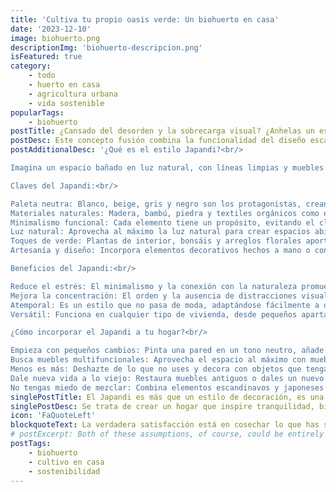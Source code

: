 ```yaml
---
title: 'Cultiva tu propio oasis verde: Un biohuerto en casa'
date: '2023-12-10'
image: biohuerto.png
descriptionImg: 'biohuerto-descripcion.png'
isFeatured: true
category:
    - todo
    - huerto en casa
    - agricultura urbana
    - vida sostenible
popularTags:
    - biohuerto
postTitle: ¿Cansado del desorden y la sobrecarga visual? ¿Anhelas un espacio que irradie paz y minimalismo elegante? 
postDesc: Este concepto fusión combina la funcionalidad del diseño escandinavo con la estética serena del diseño japonés, creando ambientes cálidos, minimalistas y profundamente conectados con la naturaleza.
postAdditionalDesc: '¿Qué es el estilo Japandi?<br/>

Imagina un espacio bañado en luz natural, con líneas limpias y muebles de madera cálida. Ahora agrega toques de verde natural con plantas cuidadosamente seleccionadas y elementos decorativos artesanales. Eso es Japandi: menos es más, pero con calidez y conexión con la tierra.<br/><br/>

Claves del Japandi:<br/>

Paleta neutra: Blanco, beige, gris y negro son los protagonistas, creando un ambiente relajante y luminoso.
Materiales naturales: Madera, bambú, piedra y textiles orgánicos como el algodón y el lino aportan textura y calidez.
Minimalismo funcional: Cada elemento tiene un propósito, evitando el clutter y promoviendo la organización.
Luz natural: Aprovecha al máximo la luz natural para crear espacios abiertos y aireados.
Toques de verde: Plantas de interior, bonsáis y arreglos florales aportan vida y serenidad.
Artesanía y diseño: Incorpora elementos decorativos hechos a mano o con diseños inspirados en la naturaleza.<br/><br/>

Beneficios del Japandi:<br/>

Reduce el estrés: El minimalismo y la conexión con la naturaleza promueven la relajación y el bienestar.
Mejora la concentración: El orden y la ausencia de distracciones visuales favorecen la productividad.
Atemporal: Es un estilo que no pasa de moda, adaptándose fácilmente a diferentes gustos y espacios.
Versátil: Funciona en cualquier tipo de vivienda, desde pequeños apartamentos hasta grandes casas.<br/><br/>

¿Cómo incorporar el Japandi a tu hogar?<br/>

Empieza con pequeños cambios: Pinta una pared en un tono neutro, añade plantas o cambia los textiles.
Busca muebles multifuncionales: Aprovecha el espacio al máximo con muebles que cumplan varias funciones.
Menos es más: Deshazte de lo que no uses y decora con objetos que tengan un significado especial.
Dale nueva vida a lo viejo: Restaura muebles antiguos o dales un nuevo uso a objetos reciclados.
No tengas miedo de mezclar: Combina elementos escandinavos y japoneses para crear un estilo único.'
singlePostTitle: El Japandi es más que un estilo de decoración, es una filosofía de vida.
singlePostDesc: Se trata de crear un hogar que inspire tranquilidad, bienestar y conexión con la naturaleza. Así que anímate, abre las ventanas, incorpora elementos naturales y descubre la serenidad que el Japandi puede ofrecerte.
icon: 'FaQuoteLeft'
blockquoteText: La verdadera satisfacción está en cosechar lo que has sembrado.
# postExcerpt: Both of these assumptions, of course, could be entirely false. Self-censoring is firmly rooted in our experiences with mistakes in the past and not the present. The brain messages arising from those experiences can be deceptive.
postTags:
    - biohuerto
    - cultivo en casa
    - sostenibilidad
---
```


